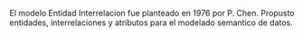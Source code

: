  El modelo Entidad Interrelacion fue planteado en 1976 por P. Chen. Propusto entidades, interrelaciones y atributos para el modelado semantico de datos.
 